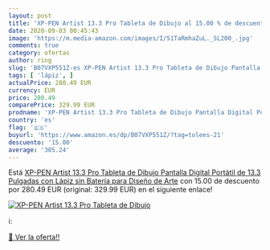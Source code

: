 ```yaml
---
layout: post
title: 'XP-PEN Artist 13.3 Pro Tableta de Dibujo al 15.00 % de descuento'
date: 2020-09-03 00:45:43
image: 'https://m.media-amazon.com/images/I/51TaRmhaZuL._SL200_.jpg'
comments: true
category: ofertas
author: ring
slug: 'B07VXP551Z-es XP-PEN Artist 13.3 Pro Tableta de Dibujo Pantalla Digital...'
tags: [ 'lápiz', ]
actualPrice: 280.49 EUR
currency: EUR
price: 280.49
comparePrice: 329.99 EUR
prodname: 'XP-PEN Artist 13.3 Pro Tableta de Dibujo Pantalla Digital Portátil de 13.3 Pulgadas con Lápiz sin Batería para Diseño de Arte'
country: 'es'
flag: '🇪🇸'
buyurl: 'https://www.amazon.es/dp/B07VXP551Z/?tag=tolees-21'
descuento: '15.00'
average: '305.24'
---
```


Está [XP-PEN Artist 13.3 Pro Tableta de Dibujo Pantalla Digital Portátil de 13.3 Pulgadas con Lápiz sin Batería para Diseño de Arte](https://www.amazon.es/dp/B07VXP551Z/?tag=tolees-21) con 15.00 de descuento por 280.49 EUR (original: 329.99 EUR) en el siguiente enlace!

[![XP-PEN Artist 13.3 Pro Tableta de Dibujo](https://m.media-amazon.com/images/I/51TaRmhaZuL._SL200_.jpg)](https://www.amazon.es/dp/B07VXP551Z/?tag=tolees-21)

ℹ️:


[🛒 Ver la oferta!!](https://www.amazon.es/dp/B07VXP551Z/?tag=tolees-21)
